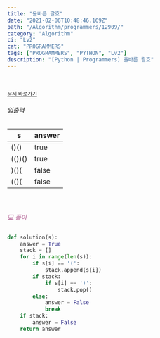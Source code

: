 ```yaml
---
title: "올바른 괄호"
date: "2021-02-06T10:48:46.169Z"
path: "/Algorithm/programmers/12909/"
category: "Algorithm"
ci: "Lv2"
cat: "PROGRAMMERS"
tags: ["PROGRAMMERS", "PYTHON", "Lv2"]
description: "[Python | Programmers] 올바른 괄호"
---
```


<br />

<a href="https://programmers.co.kr/learn/courses/30/lessons/12909"><small>문제 바로가기</small></a>

###### 입출력

| s      | answer |
| ------ | ------ |
| ()()   | true   |
| (())() | true   |
| )()(   | false  |
| (()(   | false  |

<br />

##### <h5 style="color:#C587AE;">💻 풀이</h5>

```python
def solution(s):
    answer = True
    stack = []
    for i in range(len(s)):
        if s[i] == '(':
            stack.append(s[i])
        if stack:
            if s[i] == ')':
                stack.pop()
        else:
            answer = False
            break
    if stack:
        answer = False
    return answer
```

<br />


